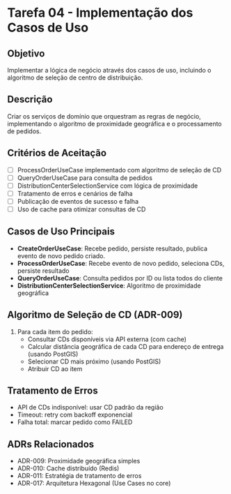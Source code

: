 # Tarefa 04 - Implementação dos Casos de Uso

## Objetivo

Implementar a lógica de negócio através dos casos de uso, incluindo o algoritmo de seleção de centro de distribuição.

## Descrição

Criar os serviços de domínio que orquestram as regras de negócio, implementando o algoritmo de proximidade geográfica e o processamento de pedidos.

## Critérios de Aceitação

- [ ] ProcessOrderUseCase implementado com algoritmo de seleção de CD
- [ ] QueryOrderUseCase para consulta de pedidos
- [ ] DistributionCenterSelectionService com lógica de proximidade
- [ ] Tratamento de erros e cenários de falha
- [ ] Publicação de eventos de sucesso e falha
- [ ] Uso de cache para otimizar consultas de CD

## Casos de Uso Principais

- **CreateOrderUseCase**: Recebe pedido, persiste resultado, publica evento de novo pedido criado.
- **ProcessOrderUseCase**: Recebe evento de novo pedido, seleciona CDs, persiste resultado
- **QueryOrderUseCase**: Consulta pedidos por ID ou lista todos do cliente
- **DistributionCenterSelectionService**: Algoritmo de proximidade geográfica

## Algoritmo de Seleção de CD (ADR-009)

1. Para cada item do pedido:
   - Consultar CDs disponíveis via API externa (com cache)
   - Calcular distância geográfica de cada CD para endereço de entrega (usando PostGIS)
   - Selecionar CD mais próximo (usando PostGIS)
   - Atribuir CD ao item

## Tratamento de Erros

- API de CDs indisponível: usar CD padrão da região
- Timeout: retry com backoff exponencial
- Falha total: marcar pedido como FAILED

## ADRs Relacionados

- ADR-009: Proximidade geográfica simples
- ADR-010: Cache distribuído (Redis)
- ADR-011: Estratégia de tratamento de erros
- ADR-017: Arquitetura Hexagonal (Use Cases no core)
